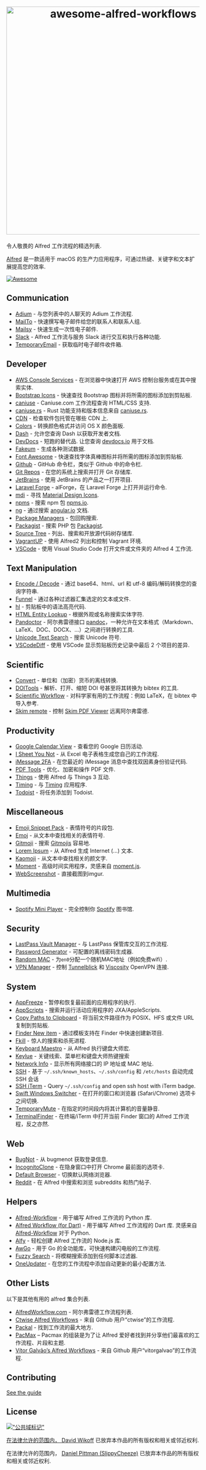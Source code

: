 <div class="github-widget" data-repo="alfred-workflows/awesome-alfred-workflows"></div>

<h1 align="center">
	<img width="594" src="https://cdn.rawgit.com/derimagia/awesome-alfred-workflows/master/media/header.gif" alt="awesome-alfred-workflows">
	<br>
</h1>

令人敬畏的 Alfred 工作流程的精选列表.

[Alfred](https://www.alfredapp.com/) 是一款适用于 macOS 的生产力应用程序，可通过热键、关键字和文本扩展提高您的效率.

[![Awesome](https://cdn.rawgit.com/sindresorhus/awesome/d7305f38d29fed78fa85652e3a63e154dd8e8829/media/badge.svg)](https://github.com/sindresorhus/awesome)


## Communication
- [Adium](http://www.alfredforum.com/topic/1274-adium-workflow/) - 与您列表中的人聊天的 Adium 工作流程.
- [MailTo](https://github.com/deanishe/alfred-mailto) - 快速撰写电子邮件给您的联系人和联系人组.
- [Mailsy](https://github.com/BalliAsghar/mailsy-alfred) - 快速生成一次性电子邮件.
- [Slack](https://github.com/yannickglt/alfred-slack) - Alfred 工作流与服务 Slack 进行交互和执行各种功能.
- [TemporaryEmail](https://github.com/vitorgalvao/alfred-workflows/tree/master/TemporaryEmail) - 获取临时电子邮件收件箱.

## Developer
- [AWS Console Services](https://github.com/rkoval/alfred-aws-console-services-workflow) - 在浏览器中快速打开 AWS 控制台服务或在其中搜索实体.
- [Bootstrap Icons](https://github.com/ruedap/alfred-bootstrap-icons-workflow) - 快速查找 Bootstrap 图标并将所需的图标添加到剪贴板.
- [caniuse](https://github.com/willfarrell/alfred-caniuse-workflow) - Caniuse.com 工作流程查询 HTML/CSS 支持.
- [caniuse.rs](https://github.com/robjtede/alfred-caniuse-rs) - Rust 功能支持和版本信息来自 [caniuse.rs](https://caniuse.rs).
- [CDN](https://github.com/willfarrell/alfred-cdn-workflow) - 检查软件包托管在哪些 CDN 上.
- [Colors](http://www.packal.org/workflow/colors) - 转换颜色格式并访问 OS X 颜色面板.
- [Dash](https://kapeli.com/dash) - 允许您查询 Dash 以获取开发者文档.
- [DevDocs](https://github.com/yannickglt/alfred-devdocs)  - 短跑的替代品. 让您查询 [devdocs.io](https://devdocs.io/) 用于文档.
- [Fakeum](https://github.com/deanishe/alfred-fakeum) - 生成各种测试数据.
- [Font Awesome](https://github.com/ruedap/alfred2-font-awesome-workflow) - 快速查找字体真棒图标并将所需的图标添加到剪贴板.
- [Github](https://github.com/gharlan/alfred-github-workflow) - GitHub 命令栏，类似于 Github 中的命令栏.
- [Git Repos](https://github.com/deanishe/alfred-repos) - 在您的系统上搜索并打开 Git 存储库.
- [JetBrains](https://github.com/bchatard/alfred-jetbrains) - 使用 JetBrains 的产品之一打开项目.
- [Laravel Forge](https://github.com/vmitchell85/alforge) - alForge，在 Laravel Forge 上打开并运行命令.
- [mdi](https://github.com/importre/alfred-mdi) - 寻找 [Material Design Icons](https://github.com/google/material-design-icons).
- [npms](https://github.com/sindresorhus/alfred-npms) - 搜索 npm 包 [npms.io](https://npms.io).
- [ng](https://github.com/SamVerschueren/alfred-ng) - 通过搜索 [angular.io](https://angular.io) 文档.
- [Package Managers](https://github.com/willfarrell/alfred-pkgman-workflow) - 包回购搜索.
- [Packagist](https://github.com/vinkla/alfred-packagist) - 搜索 PHP 包 [Packagist](https://packagist.org).
- [Source Tree](https://github.com/zhaocai/alfred2-sourcetree-workflow) - 列出、搜索和开放源代码树存储库.
- [VagrantUP](https://github.com/m1keil/alfred-vagrant-workflow) - 使用 Alfred2 列出和控制 Vagrant 环境.
- [VSCode](https://github.com/alexchantastic/alfred-open-with-vscode-workflow) - 使用 Visual Studio Code 打开文件或文件夹的 Alfred 4 工作流.

## Text Manipulation
- [Encode / Decode](https://github.com/willfarrell/alfred-encode-decode-workflow) - 通过 base64、html、url 和 utf-8 编码/解码转换您的查询字符串.
- [Funnel](http://www.packal.org/workflow/funnel) - 通过各种过滤器汇集选定的文本或文件.
- [hl](https://github.com/importre/alfred-hl) - 剪贴板中的语法高亮代码.
- [HTML Entity Lookup](https://github.com/ajgon/alfred2-html-entity-lookup) - 根据外观或名称搜索实体字符.
- [Pandoctor](https://github.com/smargh/alfred_pandoctor) - 阿尔弗雷德接口 [pandoc](http://pandoc.org)，一种允许在文本格式（Markdown、LaTeX、DOC、DOCX、...）之间进行转换的工具.
- [Unicode Text Search](https://github.com/bevesce/unicode-symbols-search) - 搜索 Unicode 符号.
- [VSCodeDiff](https://github.com/logicxd/alfred-vscodediff) - 使用 VSCode 显示剪贴板历史记录中最后 2 个项目的差异.

## Scientific
- [Convert](https://github.com/deanishe/alfred-convert) - 单位和（加密）货币的离线转换.
- [DOITools](https://github.com/hbuschme/doi-tools-alfred-workflow/) - 解析、打开、缩短 DOI 号甚至将其转换为 bibtex 的工具.
- [Scientific Workflow](https://github.com/andrewning/alfred-workflows-scientific) - 对科学家有用的工作流程：例如 LaTeX，在 bibtex 中导入参考.
- [Skim remote](http://www.packal.org/workflow/skim-remote) - 控制 [Skim PDF Viewer](http://skim-app.sourceforge.net) 远离阿尔弗雷德.

## Productivity
- [Google Calendar View](https://github.com/deanishe/alfred-gcal) - 查看您的 Google 日历活动.
- [I Sheet You Not](https://github.com/deanishe/i-sheet-you-not) - 从 Excel 电子表格生成您自己的工作流程.
- [iMessage 2FA](https://github.com/squatto/alfred-imessage-2fa) - 在您最近的 iMessage 消息中查找双因素身份验证代码.
- [PDF Tools](https://github.com/xilopaint/alfred-pdf-tools) - 优化、加密和操作 PDF 文件.
- [Things](https://github.com/xilopaint/alfred-things) - 使用 Alfred 与 Things 3 互动.
- [Timing](https://github.com/skibitsky/alfred-timing) - 与 [Timing](https://timing应用程序.com/) 应用程序.
- [Todoist](https://github.com/moranje/alfred-workflow-todoist) - 将任务添加到 Todoist.

## Miscellaneous
- [Emoji Snippet Pack](http://joelcalifa.com/blog/alfred-emoji-snippet-pack/) - 表情符号的片段包.
- [Emoj](https://github.com/sindresorhus/alfred-emoj) - 从文本中查找相关的表情符号.
- [Gitmoji](https://github.com/techouse/alfred-gitmoji) - 搜索 [Gitmojis](https://gitmoji.dev) 容易地.
- [Lorem Ipsum](https://github.com/raarellano/alfred-lorem-ipsum-workflow) - 从 Alfred 生成 Internet (...) 文本.
- [Kaomoji](https://github.com/vinkla/alfred-kaomoji) - 从文本中查找相关的颜文字.
- [Moment](https://github.com/perfectworks/alfred-workflow-moment) - 高级时间实用程序，灵感来自 [moment.js](https://momentjs.com).
- [WebScreenshot](https://github.com/vitorgalvao/alfred-workflows/tree/master/WebScreenshot) - 直接截图到imgur.

## Multimedia
- [Spotify Mini Player](http://alfred-spotify-mini-player.com) - 完全控制你 [Spotify](https://www.spotify.com) 图书馆.

## Security
- [LastPass Vault Manager](https://github.com/bachya/lp-vault-manager) - 与 LastPass 保管库交互的工作流程.
- [Password Generator](https://github.com/deanishe/alfred-pwgen) - 可配置的离线密码生成器.
- [Random MAC](http://www.packal.org/workflow/random-mac) - 为`en0`分配一个随机MAC地址（例如免费wifi）.
- [VPN Manager](https://github.com/deanishe/alfred-vpn-manager) - 控制 [Tunnelblick](https://tunnelblick.net/) 和 [Viscosity](https://www.sparklabs.com/viscosity/) OpenVPN 连接.

## System
- [AppFreeze](https://github.com/vitorgalvao/alfred-workflows/tree/master/AppFreeze) - 暂停和恢复最前面的应用程序的执行.
- [AppScripts](https://github.com/deanishe/alfred-appscripts) - 搜索并运行活动应用程序的 JXA/AppleScripts.
- [Copy Paths to Clipboard](https://github.com/franzheidl/copy-paths-to-clipboard) - 将当前文件路径作为 POSIX、HFS 或文件 URL 复制到剪贴板.
- [Finder New item](https://github.com/danielbayley/alfred-finder-new-item) - 通过模板支持在 Finder 中快速创建新项目.
- [Fkill](https://github.com/SamVerschueren/alfred-fkill) - 惊人的搜索和杀死进程.
- [Keyboard Maestro](https://github.com/iansinnott/alfred-maestro) - 从 Alfred 执行键盘大师宏.
- [Keylue](https://github.com/zhaocai/alfred2-keylue-workflow) - 关键线索、菜单栏和键盘大师热键搜索
- [Network Info](http://www.packal.org/workflow/network-info) - 显示所有网络接口的 IP 地址或 MAC 地址.
- [SSH](https://github.com/isometry/alfred-ssh/) - 基于 `~/.ssh/known_hosts`、`~/.ssh/config` 和 `/etc/hosts` 自动完成 SSH 会话
- [SSH iTerm](https://github.com/hanjm/alfred-ssh-iterm-workflow) - Query `~/.ssh/config` and open ssh host with iTerm badge.
- [Swift Windows Switcher](https://github.com/mandrigin/AlfredSwitchWindows) - 在打开的窗口和浏览器 (Safari/Chrome) 选项卡之间切换.
- [TemporaryMute](http://www.packal.org/workflow/temporary-mute) - 在指定的时间段内将其计算机的音量静音.
- [TerminalFinder](https://github.com/LeEnno/alfred-terminalfinder) - 在终端/iTerm 中打开当前 Finder 窗口的 Alfred 工作流程，反之亦然.

## Web
- [BugNot](https://github.com/vitorgalvao/alfred-workflows/tree/master/BugNot) - 从 bugmenot 获取登录信息.
- [IncognitoClone](https://github.com/vitorgalvao/alfred-workflows/tree/master/IncognitoClone) - 在隐身窗口中打开 Chrome 最前面的选项卡.
- [Default Browser](https://github.com/wmorland/alfred-py3-default-browser) - 切换默认网络浏览器.
- [Reddit](https://github.com/deanishe/alfred-reddit) - 在 Alfred 中搜索和浏览 subreddits 和热门帖子.

## Helpers
- [Alfred-Workflow](https://github.com/deanishe/alfred-workflow) - 用于编写 Alfred 工作流的 Python 库.
- [Alfred Workflow (for Dart)](https://github.com/techouse/alfred_workflow)  - 用于编写 Alfred 工作流程的 Dart 库. 灵感来自 [Alfred-Workflow](https://github.com/deanishe/alfred-workflow) 对于 Python.
- [Alfy](https://github.com/sindresorhus/alfy) - 轻松创建 Alfred 工作流的 Node.js 库.
- [AwGo](https://github.com/deanishe/awgo) - 用于 Go 的全功能库，可快速构建闪电般的工作流程.
- [Fuzzy Search](https://github.com/deanishe/alfred-fuzzy) - 将模糊搜索添加到任何脚本过滤器.
- [OneUpdater](https://github.com/vitorgalvao/alfred-workflows/tree/master/OneUpdater) - 在您的工作流程中添加自动更新的最小配置方法.

## Other Lists
以下是其他有用的 alfred 集合列表.

- [AlfredWorkflow.com](http://alfredworkflow.com) - 阿尔弗雷德工作流程列表.
- [Ctwise Alfred Workflows](https://github.com/ctwise/alfred-workflows) - 来自 Github 用户“ctwise”的工作流程.
- [Packal](http://www.packal.org/) - 找到工作流的最大地方.
- [PacMax](https://pacmax.org/) – Pacmax 的组装是为了让 Alfred 爱好者找到并分享他们最喜欢的工作流程、片段和主题.
- [Vítor Galvão’s Alfred Workflows](https://github.com/vitorgalvao/alfred-workflows/) - 来自 Github 用户“vitorgalvao”的工作流程.

## Contributing
[See the guide](https://github.com/derimagia/awesome-alfred-workflows/blob/master/CONTRIBUTING.md)

## License
<a rel="license" href="http://creativecommons.org/publicdomain/mark/1.0/">
<img src="http://mirrors.creativecommons.org/presskit/buttons/88x31/svg/cc-zero.svg"
     样式=“边框样式：无；”  alt=&quot;公共域标记&quot; /&gt;
</a>

在法律允许的范围内， [David Wikoff](https://github.com/derimagia) 已放弃本作品的所有版权和相关或邻近权利.

在法律允许的范围内， [Daniel Pittman (SlippyCheeze)](https://github.com/slippycheeze) 已放弃本作品的所有版权和相关或邻近权利.
